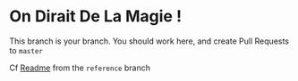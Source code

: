 # On Dirait De La Magie !

This branch is your branch. You should work here, and create Pull Requests to `master`

Cf [Readme](https://github.com/rbobillo/OnDiraitDeLaMagie/blob/reference/reference/first_iteration/Readme.md) from the `reference` branch
